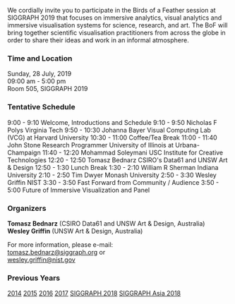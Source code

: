 We cordially invite you to participate in the Birds of a Feather session at
SIGGRAPH 2019 that focuses on immersive analytics, visual analytics and
immersive visualisation systems for science, research, and art. The BoF will
bring together scientific visualisation practitioners from across the globe in
order to share their ideas and work in an informal atmosphere.

### Time and Location

Sunday, 28 July, 2019<br>
09:00 am - 5:00 pm<br>
Room 505, SIGGRAPH 2019

### Tentative Schedule

9:00 - 9:10 Welcome, Introductions and Schedule
9:10 - 9:50 Nicholas F Polys Virginia Tech
9:50 - 10:30 Johanna Bayer Visual Computing Lab (VCG) at Harvard University
10:30 - 11:00 Coffee/Tea Break
11:00 - 11:40 John Stone Research Programmer University of Illinois at Urbana-Champaign
11:40 - 12:20 Mohammad Soleymani USC Institute for Creative Technologies
12:20 - 12:50 Tomasz Bednarz CSIRO's Data61 and UNSW Art & Design
12:50 - 1:30 Lunch Break
1:30 - 2:10 William R Sherman Indiana University
2:10 - 2:50 Tim Dwyer Monash University
2:50 - 3:30 Wesley Griffin NIST
3:30 - 3:50 Fast Forward from Community / Audience
3:50 - 5:00 Future of Immersive Visualization and Panel 

### Organizers

**Tomasz Bednarz** (CSIRO Data61 and UNSW Art & Design, Australia)<br>
**Wesley Griffin** (UNSW Art & Design, Australia)

For more information, please e-mail:<br>
[tomasz.bednarz@siggraph.org](mailto:tomasz.bednard@siggraph.org) or<br>
[wesley.griffin@nist.gov](mailto:wesley.griffin@nist.gov)

### Previous Years

[2014](http://immersive-visualisation.blogspot.com/2014)
[2015](http://immersive-visualisation.blogspot.com/2015/)
[2016](http://immersive-visualisation.blogspot.com/2016)
[2017](/2017.html)
[SIGGRAPH 2018](/2018.html)
[SIGGRAPH Asia 2018](/sa2018.html)
